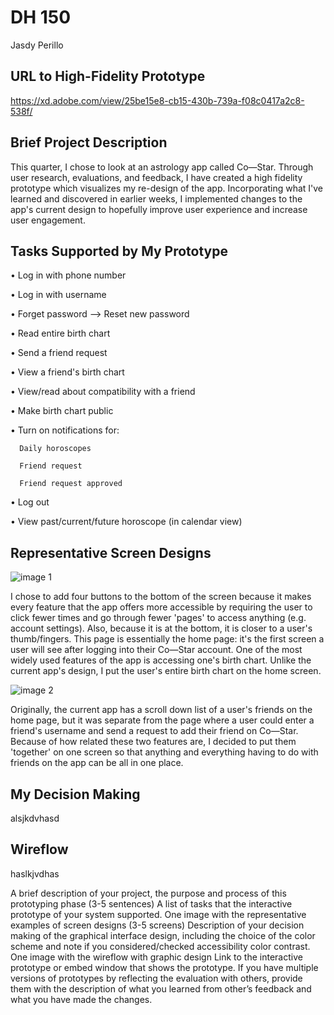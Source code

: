 # DH 150 
Jasdy Perillo

## URL to High-Fidelity Prototype
https://xd.adobe.com/view/25be15e8-cb15-430b-739a-f08c0417a2c8-538f/

## Brief Project Description
This quarter, I chose to look at an astrology app called Co—Star. Through user research, evaluations, and feedback, I have created a high fidelity prototype which visualizes my re-design of the app. Incorporating what I've learned and discovered in earlier weeks, I implemented changes to the app's current design to hopefully improve user experience and increase user engagement. 

## Tasks Supported by My Prototype
• Log in with phone number

• Log in with username

• Forget password —> Reset new password

• Read entire birth chart

• Send a friend request

• View a friend's birth chart

• View/read about compatibility with a friend

• Make birth chart public

• Turn on notifications for:

      Daily horoscopes

      Friend request

      Friend request approved
      
• Log out

• View past/current/future horoscope (in calendar view)

## Representative Screen Designs
![image 1](https://drive.google.com/uc?id=1yhxB20cHJykZGSCabhpUvVGqCFa_EF1i)

I chose to add four buttons to the bottom of the screen because it makes every feature that the app offers more accessible by requiring the user to click fewer times and go through fewer 'pages' to access anything (e.g. account settings). Also, because it is at the bottom, it is closer to a user's thumb/fingers. This page is essentially the home page: it's the first screen a user will see after logging into their Co—Star account. One of the most widely used features of the app is accessing one's birth chart. Unlike the current app's design, I put the user's entire birth chart on the home screen. 

![image 2](https://drive.google.com/uc?id=1Ns8lmpS3R5AaNoDGiyprpE9iQqvvTwKI)

Originally, the current app has a scroll down list of a user's friends on the home page, but it was separate from the page where a user could enter a friend's username and send a request to add their friend on Co—Star. Because of how related these two features are, I decided to put them 'together' on one screen so that anything and everything having to do with friends on the app can be all in one place.

## My Decision Making
alsjkdvhasd

## Wireflow
haslkjvdhas

A brief description of your project, the purpose and process of this prototyping phase (3-5 sentences)
A list of tasks that the interactive prototype of your system supported.
One image with the representative examples of screen designs (3-5 screens) 
Description of your decision making of the graphical interface design, including the choice of the color scheme and note if you considered/checked accessibility color contrast.
One image with the wireflow with graphic design
Link to the interactive prototype or embed window that shows the prototype.
If you have multiple versions of prototypes by reflecting the evaluation with others, provide them with the description of what you learned from other’s feedback and what you have made the changes. 


